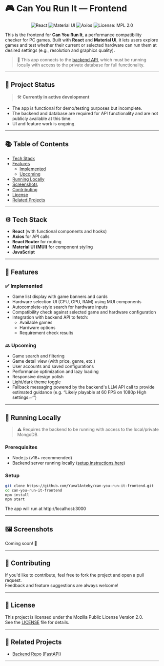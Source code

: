 # 🎮 Can You Run It — Frontend

<p align="center">
  <img src="https://img.shields.io/badge/React-18-blue?logo=react" alt="React">
  <img src="https://img.shields.io/badge/MUI-5-blue?logo=mui&logoColor=white" alt="Material UI">
  <img src="https://img.shields.io/badge/Axios-HTTP-yellow" alt="Axios">
  <img src="https://img.shields.io/badge/License-MPL_2.0-brightgreen.svg" alt="License: MPL 2.0">
</p>

This is the frontend for **Can You Run It**, a performance compatibility checker for PC games. Built with **React** and **Material UI**, it lets users explore games and test whether their current or selected hardware can run them at desired settings (e.g., resolution and graphics quality).

> 🔗 This app connects to the [backend API](https://github.com/YuvalAnteby/CanYouRunIt-Backend), which must be running locally with access to the private database for full functionality.

---

## 🚧 Project Status

> 🛠️ **Currently in active development**

- The app is functional for demo/testing purposes but incomplete.
- The backend and database are required for API functionality and are not publicly available at this time.
- UI and feature work is ongoing.

---

## 📚 Table of Contents

- [Tech Stack](#-tech-stack)
- [Features](#-features)
    - [Implemented](#-implemented)
    - [Upcoming](#-upcoming)
- [Running Locally](#-running-locally)
- [Screenshots](#-screenshots)
- [Contributing](#-contributing)
- [License](#-license)
- [Related Projects](#-related-projects)

---

## ⚙️ Tech Stack

- **React** (with functional components and hooks)
- **Axios** for API calls
- **React Router** for routing
- **Material UI (MUI)** for component styling
- **JavaScript** 

---

## 🌟 Features

### ✅ Implemented

- Game list display with game banners and cards
- Hardware selection UI (CPU, GPU, RAM) using MUI components
- Autocomplete-style search for hardware inputs
- Compatibility check against selected game and hardware configuration
- Integration with backend API to fetch:
    - Available games
    - Hardware options
    - Requirement check results

### 🔜 Upcoming

- Game search and filtering
- Game detail view (with price, genre, etc.)
- User accounts and saved configurations
- Performance optimization and lazy loading
- Responsive design polish
- Light/dark theme toggle
- Fallback messaging powered by the backend's LLM API call to provide estimated guidance (e.g. “Likely playable at 60 FPS on 1080p High settings ✅”)

---

## 🐳 Running Locally

> ⚠️ Requires the backend to be running with access to the local/private MongoDB.

### Prerequisites

- Node.js (v18+ recommended)
- Backend server running locally ([setup instructions here](https://github.com/YuvalAnteby/CanYouRunIt-Backend))

### Setup

```bash
git clone https://github.com/YuvalAnteby/can-you-run-it-frontend.git
cd can-you-run-it-frontend
npm install
npm start
```
The app will run at http://localhost:3000

---

## 🖼️ Screenshots
Coming soon! 🚧

---

## 🤝 Contributing
If you'd like to contribute, feel free to fork the project and open a pull request.<br/>
Feedback and feature suggestions are always welcome!

---

## 📄 License
This project is licensed under the Mozilla Public License Version 2.0.<br />
See the [LICENSE](https://github.com/YuvalAnteby/can-you-run-it-frontend/blob/main/LICENSE) file for details.

---

## 🔗 Related Projects

- [Backend Repo (FastAPI)](https://github.com/YuvalAnteby/CanYouRunIt-Backend)

---
